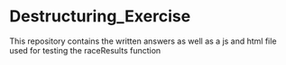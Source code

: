 # Destructuring_Exercise
This repository contains the written answers as well as a js and html file used for testing the raceResults function
